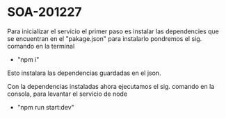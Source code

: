 # SOA-201227

Para inicializar el servicio el primer paso es instalar las 
dependencies que se encuentran en el "pakage.json" para instalarlo
pondremos el sig. comando en la terminal 

- "npm i"

Esto instalara las dependencias guardadas en el json.

Con la dependencias instaladas ahora ejecutamos el sig. 
comando en la consola, para levantar el servicio de node 

- "npm run start:dev"